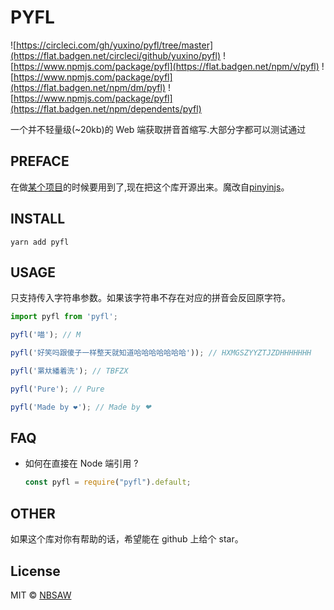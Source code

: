 # PYFL

![https://circleci.com/gh/yuxino/pyfl/tree/master](https://flat.badgen.net/circleci/github/yuxino/pyfl)
![https://www.npmjs.com/package/pyfl](https://flat.badgen.net/npm/v/pyfl)
![https://www.npmjs.com/package/pyfl](https://flat.badgen.net/npm/dm/pyfl)
![https://www.npmjs.com/package/pyfl](https://flat.badgen.net/npm/dependents/pyfl)

一个并不轻量级(~20kb)的 Web 端获取拼音首缩写.大部分字都可以测试通过

## PREFACE

在做[某个项目](https://github.com/Nbsaw/WeChat)的时候要用到了,现在把这个库开源出来。魔改自[pinyinjs](https://github.com/sxei/pinyinjs)。

## INSTALL

```shell
yarn add pyfl
```

## USAGE

只支持传入字符串参数。如果该字符串不存在对应的拼音会反回原字符。

```js
import pyfl from 'pyfl';

pyfl('喵'); // M

pyfl('好笑吗跟傻子一样整天就知道哈哈哈哈哈哈哈')); // HXMGSZYYZTJZDHHHHHHH

pyfl('罤夶繙着洗'); // TBFZX

pyfl('Pure'); // Pure

pyfl('Made by ❤'); // Made by ❤
```

## FAQ

- 如何在直接在 Node 端引用 ?

  ```js
  const pyfl = require("pyfl").default;
  ```

## OTHER

如果这个库对你有帮助的话，希望能在 github 上给个 star。

## License

MIT © [NBSAW](https://github.com/Nbsaw/pyfl/blob/master/LICENSE)
